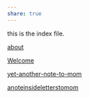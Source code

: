 ```yaml
---
share: true
---
```



this is the index file.

[about](./about.md)

[Welcome](./Welcome.md)

[yet-another-note-to-mom](./LettersToMom/yet-another-note-to-mom.md)

[anoteinsideletterstomom](./LettersToMom/anoteinsideletterstomom.md)



